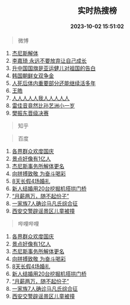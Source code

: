 <div align="center"><h2>实时热搜榜</h2><h4>2023-10-02 15:51:02</h4></div>

> 微博  

1. [杰尼斯解体](https://s.weibo.com/weibo?q=%E6%9D%B0%E5%B0%BC%E6%96%AF%E8%A7%A3%E4%BD%93&t=31&band_rank=1&Refer=top)<br />
2. [李嘉琦 永远不要放弃让自己成长](https://s.weibo.com/weibo?q=%E6%9D%8E%E5%98%89%E7%90%A6%20%E6%B0%B8%E8%BF%9C%E4%B8%8D%E8%A6%81%E6%94%BE%E5%BC%83%E8%AE%A9%E8%87%AA%E5%B7%B1%E6%88%90%E9%95%BF&t=31&band_rank=2&Refer=top)<br />
3. [升中国国旗是亚运健儿对祖国的告白](https://s.weibo.com/weibo?q=%23%E5%8D%87%E4%B8%AD%E5%9B%BD%E5%9B%BD%E6%97%97%E6%98%AF%E4%BA%9A%E8%BF%90%E5%81%A5%E5%84%BF%E5%AF%B9%E7%A5%96%E5%9B%BD%E7%9A%84%E5%91%8A%E7%99%BD%23&t=31&band_rank=3&Refer=top)<br />
4. [韩国朝鲜女双争金](https://s.weibo.com/weibo?q=%23%E9%9F%A9%E5%9B%BD%E6%9C%9D%E9%B2%9C%E5%A5%B3%E5%8F%8C%E4%BA%89%E9%87%91%23&t=31&band_rank=4&Refer=top)<br />
5. [人死后体内重要部分还能继续活多年](https://s.weibo.com/weibo?q=%23%E4%BA%BA%E6%AD%BB%E5%90%8E%E4%BD%93%E5%86%85%E9%87%8D%E8%A6%81%E9%83%A8%E5%88%86%E8%BF%98%E8%83%BD%E7%BB%A7%E7%BB%AD%E6%B4%BB%E5%A4%9A%E5%B9%B4%23&t=31&band_rank=5&Refer=top)<br />
6. [王皓](https://s.weibo.com/weibo?q=%E7%8E%8B%E7%9A%93&t=31&band_rank=6&Refer=top)<br />
7. [人人人人人我人人人人人](https://s.weibo.com/weibo?q=%23%E4%BA%BA%E4%BA%BA%E4%BA%BA%E4%BA%BA%E4%BA%BA%E6%88%91%E4%BA%BA%E4%BA%BA%E4%BA%BA%E4%BA%BA%E4%BA%BA%23&t=31&band_rank=7&Refer=top)<br />
8. [雷佳音竟然比孙艺洲小一岁](https://s.weibo.com/weibo?q=%23%E9%9B%B7%E4%BD%B3%E9%9F%B3%E7%AB%9F%E7%84%B6%E6%AF%94%E5%AD%99%E8%89%BA%E6%B4%B2%E5%B0%8F%E4%B8%80%E5%B2%81%23&t=31&band_rank=8&Refer=top)<br />
9. [樊振东晋级决赛](https://s.weibo.com/weibo?q=%23%E6%A8%8A%E6%8C%AF%E4%B8%9C%E6%99%8B%E7%BA%A7%E5%86%B3%E8%B5%9B%23&t=31&band_rank=9&Refer=top)<br />

> 知乎  


> 百度  

1. [各界群众欢度国庆](https://www.baidu.com/s?wd=%E5%90%84%E7%95%8C%E7%BE%A4%E4%BC%97%E6%AC%A2%E5%BA%A6%E5%9B%BD%E5%BA%86&sa=fyb_news&rsv_dl=fyb_news)<br />
2. [景点好像有1亿人](https://www.baidu.com/s?wd=%E6%99%AF%E7%82%B9%E5%A5%BD%E5%83%8F%E6%9C%891%E4%BA%BF%E4%BA%BA&sa=fyb_news&rsv_dl=fyb_news)<br />
3. [杰尼斯事务所解体更名](https://www.baidu.com/s?wd=%E6%9D%B0%E5%B0%BC%E6%96%AF%E4%BA%8B%E5%8A%A1%E6%89%80%E8%A7%A3%E4%BD%93%E6%9B%B4%E5%90%8D&sa=fyb_news&rsv_dl=fyb_news)<br />
4. [向拼搏致敬 为奋斗喝彩](https://www.baidu.com/s?wd=%E5%90%91%E6%8B%BC%E6%90%8F%E8%87%B4%E6%95%AC+%E4%B8%BA%E5%A5%8B%E6%96%97%E5%96%9D%E5%BD%A9&sa=fyb_news&rsv_dl=fyb_news)<br />
5. [8天长假4场婚礼](https://www.baidu.com/s?wd=8%E5%A4%A9%E9%95%BF%E5%81%874%E5%9C%BA%E5%A9%9A%E7%A4%BC&sa=fyb_news&rsv_dl=fyb_news)<br />
6. [新人结婚用20台挖掘机搭拱门桥](https://www.baidu.com/s?wd=%E6%96%B0%E4%BA%BA%E7%BB%93%E5%A9%9A%E7%94%A820%E5%8F%B0%E6%8C%96%E6%8E%98%E6%9C%BA%E6%90%AD%E6%8B%B1%E9%97%A8%E6%A1%A5&sa=fyb_news&rsv_dl=fyb_news)<br />
7. [“月薪两万，随不起份子”](https://www.baidu.com/s?wd=%E2%80%9C%E6%9C%88%E8%96%AA%E4%B8%A4%E4%B8%87%EF%BC%8C%E9%9A%8F%E4%B8%8D%E8%B5%B7%E4%BB%BD%E5%AD%90%E2%80%9D&sa=fyb_news&rsv_dl=fyb_news)<br />
8. [一家族7人确诊马凡氏综合征](https://www.baidu.com/s?wd=%E4%B8%80%E5%AE%B6%E6%97%8F7%E4%BA%BA%E7%A1%AE%E8%AF%8A%E9%A9%AC%E5%87%A1%E6%B0%8F%E7%BB%BC%E5%90%88%E5%BE%81&sa=fyb_news&rsv_dl=fyb_news)<br />
9. [西安交警辟谣景区儿童被撞](https://www.baidu.com/s?wd=%E8%A5%BF%E5%AE%89%E4%BA%A4%E8%AD%A6%E8%BE%9F%E8%B0%A3%E6%99%AF%E5%8C%BA%E5%84%BF%E7%AB%A5%E8%A2%AB%E6%92%9E&sa=fyb_news&rsv_dl=fyb_news)<br />

> 哔哩哔哩  

1. [各界群众欢度国庆](https://www.baidu.com/s?wd=%E5%90%84%E7%95%8C%E7%BE%A4%E4%BC%97%E6%AC%A2%E5%BA%A6%E5%9B%BD%E5%BA%86&sa=fyb_news&rsv_dl=fyb_news)<br />
2. [景点好像有1亿人](https://www.baidu.com/s?wd=%E6%99%AF%E7%82%B9%E5%A5%BD%E5%83%8F%E6%9C%891%E4%BA%BF%E4%BA%BA&sa=fyb_news&rsv_dl=fyb_news)<br />
3. [杰尼斯事务所解体更名](https://www.baidu.com/s?wd=%E6%9D%B0%E5%B0%BC%E6%96%AF%E4%BA%8B%E5%8A%A1%E6%89%80%E8%A7%A3%E4%BD%93%E6%9B%B4%E5%90%8D&sa=fyb_news&rsv_dl=fyb_news)<br />
4. [向拼搏致敬 为奋斗喝彩](https://www.baidu.com/s?wd=%E5%90%91%E6%8B%BC%E6%90%8F%E8%87%B4%E6%95%AC+%E4%B8%BA%E5%A5%8B%E6%96%97%E5%96%9D%E5%BD%A9&sa=fyb_news&rsv_dl=fyb_news)<br />
5. [8天长假4场婚礼](https://www.baidu.com/s?wd=8%E5%A4%A9%E9%95%BF%E5%81%874%E5%9C%BA%E5%A9%9A%E7%A4%BC&sa=fyb_news&rsv_dl=fyb_news)<br />
6. [新人结婚用20台挖掘机搭拱门桥](https://www.baidu.com/s?wd=%E6%96%B0%E4%BA%BA%E7%BB%93%E5%A9%9A%E7%94%A820%E5%8F%B0%E6%8C%96%E6%8E%98%E6%9C%BA%E6%90%AD%E6%8B%B1%E9%97%A8%E6%A1%A5&sa=fyb_news&rsv_dl=fyb_news)<br />
7. [“月薪两万，随不起份子”](https://www.baidu.com/s?wd=%E2%80%9C%E6%9C%88%E8%96%AA%E4%B8%A4%E4%B8%87%EF%BC%8C%E9%9A%8F%E4%B8%8D%E8%B5%B7%E4%BB%BD%E5%AD%90%E2%80%9D&sa=fyb_news&rsv_dl=fyb_news)<br />
8. [一家族7人确诊马凡氏综合征](https://www.baidu.com/s?wd=%E4%B8%80%E5%AE%B6%E6%97%8F7%E4%BA%BA%E7%A1%AE%E8%AF%8A%E9%A9%AC%E5%87%A1%E6%B0%8F%E7%BB%BC%E5%90%88%E5%BE%81&sa=fyb_news&rsv_dl=fyb_news)<br />
9. [西安交警辟谣景区儿童被撞](https://www.baidu.com/s?wd=%E8%A5%BF%E5%AE%89%E4%BA%A4%E8%AD%A6%E8%BE%9F%E8%B0%A3%E6%99%AF%E5%8C%BA%E5%84%BF%E7%AB%A5%E8%A2%AB%E6%92%9E&sa=fyb_news&rsv_dl=fyb_news)<br />
